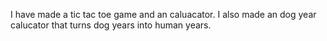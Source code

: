 I have made a tic tac toe game and an caluacator. I also made an dog year calucator that turns dog years into human years.
